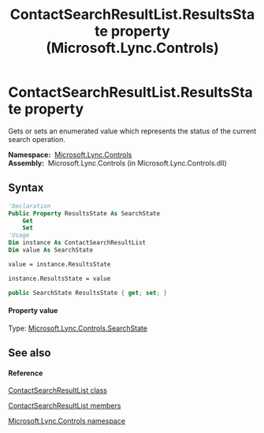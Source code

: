 ﻿---
title: ContactSearchResultList.ResultsState property  (Microsoft.Lync.Controls)
TOCTitle: 'ResultsState property '
ms:assetid: P:Microsoft.Lync.Controls.ContactSearchResultList.ResultsState_DI_3_UC_OCS14MrefLyncWPF
ms:mtpsurl: https://msdn.microsoft.com/en-us/library/microsoft.lync.controls.contactsearchresultlist.resultsstate_di_3_uc_ocs14mreflyncwpf(v=office.15)
ms:contentKeyID: 48601556
ms.date: 07/28/2014
mtps_version: v=office.15
f1_keywords:
- Microsoft.Lync.Controls.ContactSearchResultList.ResultsState
dev_langs:
- CSharp
- JScript
- VB
- other
---

# ContactSearchResultList.ResultsState property

Gets or sets an enumerated value which represents the status of the current search operation.

**Namespace:**  [Microsoft.Lync.Controls](microsoft-lync-controls-namespace_1.md)  
**Assembly:**  Microsoft.Lync.Controls (in Microsoft.Lync.Controls.dll)

## Syntax

``` vb
'Declaration
Public Property ResultsState As SearchState
    Get
    Set
'Usage
Dim instance As ContactSearchResultList
Dim value As SearchState

value = instance.ResultsState

instance.ResultsState = value
```

``` csharp
public SearchState ResultsState { get; set; }
```

#### Property value

Type: [Microsoft.Lync.Controls.SearchState](searchstate-enumeration-microsoft-lync-controls_1.md)  

## See also

#### Reference

[ContactSearchResultList class](contactsearchresultlist-class-microsoft-lync-controls_1.md)

[ContactSearchResultList members](contactsearchresultlist-members-microsoft-lync-controls_1.md)

[Microsoft.Lync.Controls namespace](microsoft-lync-controls-namespace_1.md)


